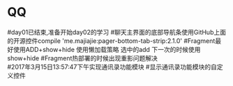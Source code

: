 # QQ
#day01已结束,准备开始day02的学习
#聊天主界面的底部导航条使用GitHub上面的开源控件compile 'me.majiajie:pager-bottom-tab-strip:2.1.0'
#Fragment最好使用ADD+show+hide 使用懒加载策略 选中的add 下一次的时候使用show+hide
#Fragment热部署的时候出现重影问题解决\
#2017年3月15日13:57:47下午实现通讯录功能模块
#显示通讯录功能模块的自定义控件

